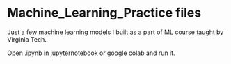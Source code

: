 # Machine_Learning_Practice files

Just a few machine learning models I built as a part of ML course taught by Virginia Tech.

Open .ipynb in jupyternotebook or google colab and run it.
